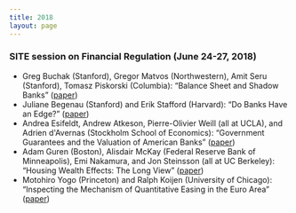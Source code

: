```yaml
---
title: 2018
layout: page
---
```


### SITE session on Financial Regulation (June 24-27, 2018)
<p align="justify">
<ul>
<li> Greg Buchak (Stanford), Gregor Matvos (Northwestern), Amit Seru (Stanford), Tomasz Piskorski (Columbia): “Balance Sheet and Shadow Banks” (<a href="https://www.google.com/url?sa=t&rct=j&q=&esrc=s&source=web&cd=&ved=2ahUKEwi0ioDYuJbzAhWoDjQIHRpCD1kQFnoECAIQAQ&url=https%3A%2F%2Fwww.clevelandfed.org%2F~%2Fmedia%2Fcontent%2Fevents%2F2018%2Ffinancial%2520stability%2Fbuchak%2520matvos%2520piskorski%2520and%2520seru%2520shadow%2520banks.pdf%3Fla%3Den&usg=AOvVaw1NuFZeEnvnyzN5M4EgjpG5">paper</a>)</li>
<li>Juliane Begenau (Stanford) and Erik Stafford (Harvard): “Do Banks Have an Edge?” (<a href="https://www.google.com/url?sa=t&rct=j&q=&esrc=s&source=web&cd=&ved=2ahUKEwinn_vwuJbzAhUvJzQIHWApCZUQFnoECAMQAQ&url=https%3A%2F%2Fwww.aeaweb.org%2Fconference%2F2019%2Fpreliminary%2Fpaper%2FHFBRQhzQ&usg=AOvVaw0COOlsKzYfnMkuqOZSozL0">paper</a>)</li>
<li>	Andrea Esifeldt, Andrew Atkeson, Pierre-Olivier Weill (all at UCLA), and Adrien d'Avernas (Stockholm School of Economics): “Government Guarantees and the Valuation of American Banks” (<a href="https://www.nber.org/system/files/working_papers/w24706/w24706.pdf">paper</a>) </li>
<li>	Adam Guren (Boston), Alisdair McKay (Federal Reserve Bank of Minneapolis), Emi Nakamura, and Jon Steinsson (all at UC Berkeley): “Housing Wealth Effects: The Long View” (<a href="https://exhibits.stanford.edu/site-archive/catalog/wx401gq6799">paper</a>) </li>
<li> Motohiro Yogo (Princeton) and Ralph Koijen (University of Chicago): “Inspecting the Mechanism of Quantitative Easing in the Euro Area” (<a href="https://www.nber.org/system/files/working_papers/w26152/w26152.pdf">paper</a>) </li>
</ul>
</p>
